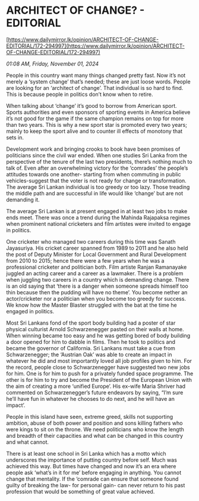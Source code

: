 # ARCHITECT  OF CHANGE? - EDITORIAL

[https://www.dailymirror.lk/opinion/ARCHITECT-OF-CHANGE-EDITORIAL/172-294997](https://www.dailymirror.lk/opinion/ARCHITECT-OF-CHANGE-EDITORIAL/172-294997)

*01:08 AM, Friday, November 01, 2024*

People in this country want many things changed pretty fast. Now it’s not merely a ‘system change’ that’s needed; these are just loose words. People are looking for an ‘architect of change’. That individual is so hard to find. This is because people in politics don’t know when to retire.

When talking about ‘change’ it’s good to borrow from American sport. Sports authorities and even sponsors of sporting events in America believe it’s not good for the game if the same champion remains on top for more than two years. This is why a new sport star is promoted every two years; mainly to keep the sport alive and to counter ill effects of monotony that sets in.

Development work and bringing crooks to book have been promises of politicians since the civil war ended. When one studies Sri Lanka from the perspective of the tenure of the last two presidents, there’s nothing much to talk of. Even after an overwhelming victory for the ‘comrades’ the people’s attitudes towards one another- starting from when commuting in public vehicles-suggest that the voter is not ready for change or transformation. The average Sri Lankan individual is too greedy or too lazy. Those treading the middle path and are successful in life would like ‘change’ but are not demanding it.

The average Sri Lankan is at present engaged in at least two jobs to make ends meet. There was once a trend during the Mahinda Rajapaksa regimes when prominent national cricketers and film artistes were invited to engage in politics.

One cricketer who managed two careers during this time was Sanath Jayasuriya. His cricket career spanned from 1989 to 2011 and he also held the post of Deputy Minister for Local Government and Rural Development from 2010 to 2015; hence there were a few years when he was a professional cricketer and politician both. Film artiste Ranjan Ramanayake juggled an acting career and a career as a lawmaker. There is a problem when juggling two careers in a country which is demanding change. There is an old saying that ‘there is a danger when someone spreads himself too thin because then the pudding will have no theme’. You become nether an actor/cricketer nor a politician when you become too greedy for success. We know how the Master Blaster struggled with the bat at the time he engaged in politics.

Most Sri Lankans fond of the sport body building had a poster of star physical culturist Arnold Schwarzenegger pasted on their walls at home. When winning became too easy and he was getting bored of body building a door opened for him to dabble in films. Then he took to politics and became the governor of California. Sri Lankans must take a cue from Schwarzenegger; the ‘Austrian Oak’ was able to create an impact in whatever he did and most importantly loved all job profiles given to him. For the record, people close to Schwarzenegger have suggested two new jobs for him. One is for him to push for a privately funded space programme. The other is for him to try and become the President of the European Union with the aim of creating a more ‘unified Europe’. His ex-wife Maria Shriver had commented on Schwarzenegger’s future endeavors by saying, “I’m sure he’ll have fun in whatever he chooses to do next, and he will have an impact’.

People in this island have seen, extreme greed, skills not supporting ambition, abuse of both power and position and sons killing fathers who were kings to sit on the throne. We need politicians who know the length and breadth of their capacities and what can be changed in this country and what cannot.

There is at least one school in Sri Lanka which has a motto which underscores the importance of putting country before self. Much was achieved this way. But times have changed and now it’s an era where people ask ‘what’s in it for me’ before engaging in anything. You cannot change that mentality. If the ‘comrade can ensure that someone found guilty of breaking the law- for personal gain- can never return to his past profession that would be something of great value achieved.

